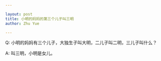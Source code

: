 ```yaml
---

layout: post
title: 小明的妈妈的第三个儿子叫三明
author: Zhu Yue

---
```


Q: 小明的妈妈有三个儿子，大独生子叫大明，二儿子叫二明，三儿子叫什么？

A: 叫三明，小明是女儿。

